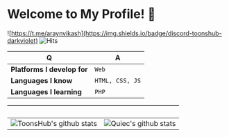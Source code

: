 # Welcome to My Profile! 👋 
![https://t.me/araynvikash](https://img.shields.io/badge/discord-toonshub-darkviolet)
 ![Hits](https://hits.seeyoufarm.com/api/count/incr/badge.svg?url=https://github.com/toonshub/)



Q | A
--- | --- 
**Platforms I develop for** | `Web`
**Languages I know**  | `HTML, CSS, JS`
**Languages I learning** | `PHP`



 ‏‏‎ ‎| ‏‏‎ ‎
 --- | ---
![ToonsHub's github stats](https://github-readme-stats.vercel.app/api?username=toonshub&show_icons=true&theme=radical&include_all_commits=true) | ![Quiec's github stats](https://github-readme-stats.vercel.app/api/top-langs/?username=toonshub&theme=radical&layout=compact)

